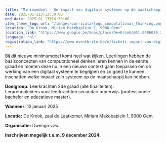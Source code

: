 ```yaml
---
title: "Minimumdoel - De impact van digitale systemen op de maatschappij vanuit principes van computationeel denken"
date: 2025-01-213T13:30:00
end_date: 2025-01-13T16:30:00
item_theme_logo_url: "/images/curricula/logo_computational_thinking.png"
location: "De Krook, Miriam Makebaplein 1, 9000 Gent"
location_link: "https://www.google.be/maps/place/De+Krook/@51.0486039,3.7264986,17z/data=!3m1!4b1!4m6!3m5!1s0x47c3714effffffff:0x9b1a2c7f1cb8c825!8m2!3d51.0486039!4d3.7286873!16s%2Fg%2F1hc0gcm5l"
language: "nl"
registration_link: "https://www.eventbrite.be/e/tickets-impact-van-digitale-systemen-vanuit-computationeel-denken-1009269471157?aff=oddtdtcreator"
---
```

Bij dit nieuwe minimumdoel komt heel wat kijken. Leerlingen hebben de basisconcepten van computationeel denken leren kennen in de eerste graad en moeten deze nu in een nieuwe context 
gaan toepassen om de werking van een digitaal systeem te begrijpen en zo goed te kunnen inschatten welke impact zo’n systeem op de maatschappij kan hebben.

**Doelgroep:**
Leerkrachten 2de graad (alle finaliteiten).<br>
Lerarenopleiders voor leerkrachten secundair onderwijs (professionele bachelor en educatieve master).

**Wanneer:** 13 januari 2025

**Locatie:** De Krook, zaal de Laatkomer, Miriam Makebaplein 1, 9000 Gent<br>

**Organisatie:** Dwengo vzw

**Inschrijven mogelijk t.e.m. 9 december 2024.**
